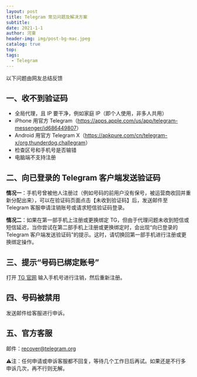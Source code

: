 ```yaml
---
layout: post
title: Telegram 常见问题及解决方案
subtitle: 
date: 2021-1-1
author: 河東
header-img: img/post-bg-mac.jpeg
catalog: true
top: 
tags:
  - Telegram
---
```


以下问题由网友总结反馈

## 一、收不到验证码

- 全局代理，且 IP 要干净，例如家庭 IP（即个人使用，非多人共用）
- iPhone 用官方 Telegram（<https://apps.apple.com/us/app/telegram-messenger/id686449807>）
- Android 用官方 Telegram X（<https://apkpure.com/cn/telegram-x/org.thunderdog.challegram>）
- 检查区号和手机号是否输错
- 电脑端不支持注册

## 二、向已登录的 Telegram 客户端发送验证码

**情况一**：手机号曾被他人注册过（例如号码的前用户没有保号，被运营商收回并重新分配出来），可以在验证码页面点击【未收到验证码】后，发送邮件至 Telegram 客服申请注销账号或请求短信验证码登录。

**情况二**：如果在第一部手机上注册或更换绑定 TG，但由于代理问题未收到短信或短信延迟，当你尝试在第二部手机上注册或更换绑定时，会出现“向已登录的 Telegram 客户端发送验证码”的提示。这时，请切换回第一部手机进行注册或更换绑定操作。

## 三、提示“号码已绑定账号”
打开 [TG 官网](https://my.telegram.org/auth?to=delete) 输入手机号进行注销，然后重新注册。

## 四、号码被禁用

发送邮件给客服进行申诉。

## 五、官方客服

邮件：<recover@telegram.org>

⚠️注：任何申请或申诉客服都不回复，等待几个工作日后再试。如果还是不行多申诉几次，再不行则无解。
